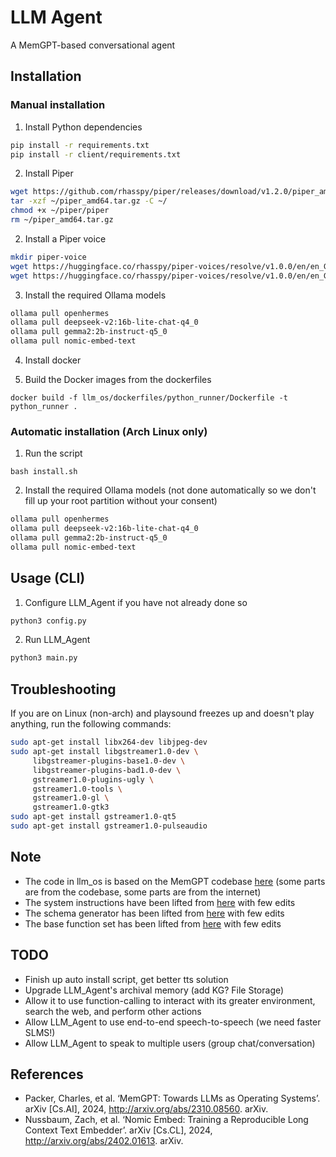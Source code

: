# LLM Agent
A MemGPT-based conversational agent

## Installation
### Manual installation
1) Install Python dependencies
```sh
pip install -r requirements.txt
pip install -r client/requirements.txt
```

2) Install Piper
```sh
wget https://github.com/rhasspy/piper/releases/download/v1.2.0/piper_amd64.tar.gz -P ~/
tar -xzf ~/piper_amd64.tar.gz -C ~/
chmod +x ~/piper/piper
rm ~/piper_amd64.tar.gz
```

2) Install a Piper voice
```sh
mkdir piper-voice
wget https://huggingface.co/rhasspy/piper-voices/resolve/v1.0.0/en/en_GB/northern_english_male/medium/en_GB-northern_english_male-medium.onnx -P piper-voice
wget https://huggingface.co/rhasspy/piper-voices/resolve/v1.0.0/en/en_GB/northern_english_male/medium/en_GB-northern_english_male-medium.onnx.json -P piper-voice
```

3) Install the required Ollama models
```sh
ollama pull openhermes
ollama pull deepseek-v2:16b-lite-chat-q4_0
ollama pull gemma2:2b-instruct-q5_0
ollama pull nomic-embed-text
```

4) Install docker

5) Build the Docker images from the dockerfiles
```
docker build -f llm_os/dockerfiles/python_runner/Dockerfile -t python_runner .
```

### Automatic installation (Arch Linux only)
1) Run the script
```
bash install.sh
```

2) Install the required Ollama models (not done automatically so we don't fill up your root partition without your consent)
```sh
ollama pull openhermes
ollama pull deepseek-v2:16b-lite-chat-q4_0
ollama pull gemma2:2b-instruct-q5_0
ollama pull nomic-embed-text
```

## Usage (CLI)
1) Configure LLM_Agent if you have not already done so
```sh
python3 config.py
```

2) Run LLM_Agent
```sh
python3 main.py
```

## Troubleshooting
If you are on Linux (non-arch) and playsound freezes up and doesn't play anything, run the following commands:
```sh
sudo apt-get install libx264-dev libjpeg-dev
sudo apt-get install libgstreamer1.0-dev \
     libgstreamer-plugins-base1.0-dev \
     libgstreamer-plugins-bad1.0-dev \
     gstreamer1.0-plugins-ugly \
     gstreamer1.0-tools \
     gstreamer1.0-gl \
     gstreamer1.0-gtk3
sudo apt-get install gstreamer1.0-qt5
sudo apt-get install gstreamer1.0-pulseaudio
```

## Note
- The code in llm_os is based on the MemGPT codebase [here](https://github.com/cpacker/MemGPT) (some parts are from the codebase, some parts are from the internet)
- The system instructions have been lifted from [here](https://github.com/cpacker/MemGPT/tree/c6325feef6d9d2154c0445e317bcc06a7eb27665/memgpt/prompts) with few edits
- The schema generator has been lifted from [here](https://github.com/cpacker/MemGPT/tree/c6325feef6d9d2154c0445e317bcc06a7eb27665/memgpt/functions/schema_generator.py) with few edits
- The base function set has been lifted from [here](https://github.com/cpacker/MemGPT/tree/c6325feef6d9d2154c0445e317bcc06a7eb27665/memgpt/functions/function_sets/base.py) with few edits

## TODO
- Finish up auto install script, get better tts solution
- Upgrade LLM_Agent's archival memory (add KG? File Storage)
- Allow it to use function-calling to interact with its greater environment, search the web, and perform other actions
- Allow LLM_Agent to use end-to-end speech-to-speech (we need faster SLMS!)
- Allow LLM_Agent to speak to multiple users (group chat/conversation)

## References
- Packer, Charles, et al. ‘MemGPT: Towards LLMs as Operating Systems’. arXiv [Cs.AI], 2024, http://arxiv.org/abs/2310.08560. arXiv.
- Nussbaum, Zach, et al. ‘Nomic Embed: Training a Reproducible Long Context Text Embedder’. arXiv [Cs.CL], 2024, http://arxiv.org/abs/2402.01613. arXiv.
